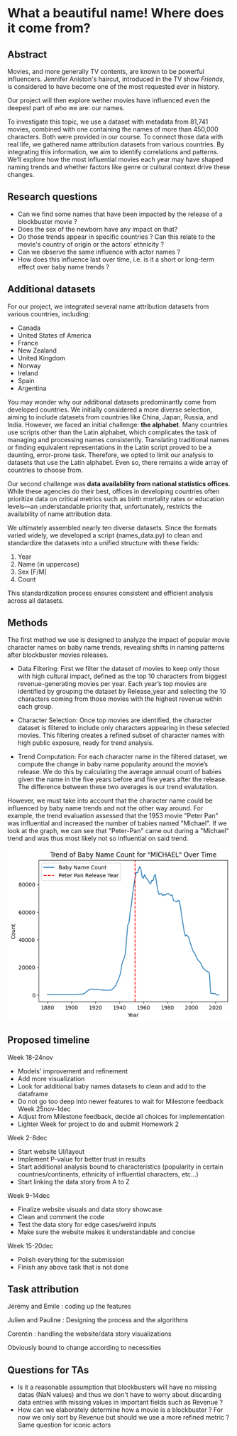 
# What a beautiful name! Where does it come from?

## Abstract

Movies, and more generally TV contents, are known to be powerful influencers. Jennifer Aniston's haircut, introduced in the TV show *Friends*, is considered to have become one of the most requested ever in history. 

Our project will then explore wether movies have influenced even the deepest part of who we are: our names.

To investigate this topic, we use a dataset with metadata from 81,741 movies, combined with one containing the names of more than 450,000 characters. Both were provided in our course. To connect those data with real life, we gathered name attribution datasets from various countries.
By integrating this information, we aim to identify correlations and patterns. We’ll explore how the most influential movies each year may have shaped naming trends and whether factors like genre or cultural context drive these changes.

## Research questions

- Can we find some names that have been impacted by the release of a blockbuster movie ?
- Does the sex of the newborn have any impact on that?
- Do those trends appear in specific countries ? Can this relate to the movie's country of origin or the actors' ethnicity ?
- Can we observe the same influence with actor names ?
- How does this influence last over time, i.e. is it a short or long-term effect over baby name trends ?

## Additional datasets

For our project, we integrated several name attribution datasets from various countries, including:

- Canada
- United States of America
- France
- New Zealand
- United Kingdom
- Norway
- Ireland
- Spain
- Argentina

You may wonder why our additional datasets predominantly come from developed countries. We initially considered a more diverse selection, aiming to include datasets from countries like China, Japan, Russia, and India. However, we faced an initial challenge: **the alphabet**. Many countries use scripts other than the Latin alphabet, which complicates the task of managing and processing names consistently. Translating traditional names or finding equivalent representations in the Latin script proved to be a daunting, error-prone task.
Therefore, we opted to limit our analysis to datasets that use the Latin alphabet. Even so, there remains a wide array of countries to choose from. 

Our second challenge was **data availability from national statistics offices**. While these agencies do their best, offices in developing countries often prioritize data on critical metrics such as birth mortality rates or education levels—an understandable priority that, unfortunately, restricts the availability of name attribution data.

We ultimately assembled nearly ten diverse datasets. Since the formats varied widely, we developed a script (names_data.py) to clean and standardize the datasets into a unified structure with these fields:

1. Year
2. Name (in uppercase)
3. Sex [F/M]
4. Count

This standardization process ensures consistent and efficient analysis across all datasets.

## Methods
The first method we use is designed to analyze the impact of popular movie character names on baby name trends, revealing shifts in naming patterns after blockbuster movies releases.

- Data Filtering: First we filter the dataset of movies to keep only those with high cultural impact, defined as the top 10 characters from biggest revenue-generating movies per year. Each year’s top movies are identified by grouping the dataset by Release_year and selecting the 10 characters coming from those movies with the highest revenue within each group.

- Character Selection: Once top movies are identified, the character dataset is filtered to include only characters appearing in these selected movies. This filtering creates a refined subset of character names with high public exposure, ready for trend analysis.

- Trend Computation: For each character name in the filtered dataset, we compute the change in baby name popularity around the movie’s release. We do this by calculating the average annual count of babies given the name in the five years before and five years after the release. The difference between these two averages is our trend evalutation.

However, we must take into account that the character name could be influenced by baby name trends and not the other way around. For example, the trend evaluation assessed that the 1953 movie "Peter Pan" was influential and increased the number of babies named "Michael". If we look at the graph, we can see that "Peter-Pan" came out during a "Michael" trend and was thus most likely not so influential on said trend.

![Michael graph](img/michael_graph.png)


## Proposed timeline 
Week 18-24nov 
- Models' improvement and refinement
- Add more visualization
- Look for additional baby names datasets to clean and add to the dataframe
- Do not go too deep into newer features to wait for Milestone feedback
Week 25nov-1dec
- Adjust from Milestone feedback, decide all choices for implementation
- Lighter Week for project to do and submit Homework 2

Week 2-8dec
- Start website UI/layout
- Implement P-value for better trust in results
- Start additional analysis bound to characteristics (popularity in certain countries/continents, ethnicity of influential characters, etc...)
- Start linking the data story from A to Z

Week 9-14dec 
- Finalize website visuals and data story showcase 
- Clean and comment the code
- Test the data story for edge cases/weird inputs
- Make sure the website makes it understandable and concise

Week 15-20dec
- Polish everything for the submission
- Finish any above task that is not done

## Task attribution
Jérémy and Emile : coding up the features 

Julien and Pauline : Designing the process and the algorithms

Corentin : handling the website/data story visualizations

Obviously bound to change according to necessities

## Questions for TAs
- Is it a reasonable assumption that blockbusters will have no missing datas (NaN values) and thus we don't have to worry about discarding data entries with missing values in important fields such as Revenue ?
- How can we elaborately determine how a movie is a blockbuster ? For now we only sort by Revenue but should we use a more refined metric ? Same question for iconic actors